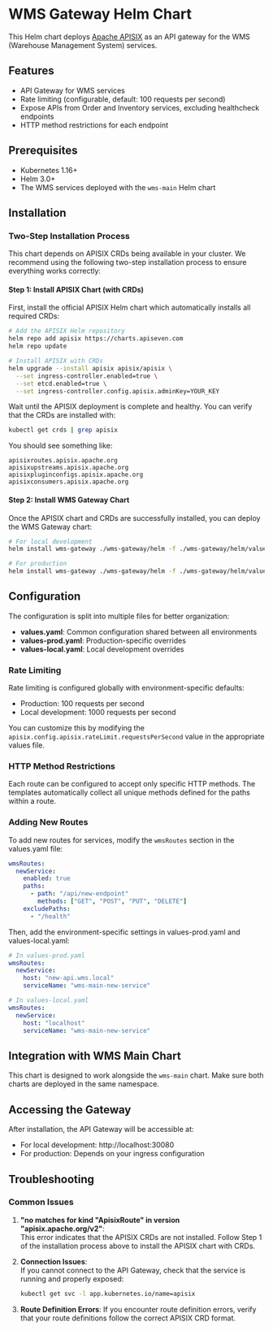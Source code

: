# WMS Gateway Helm Chart

This Helm chart deploys [Apache APISIX](https://apisix.apache.org/) as an API gateway for the WMS (Warehouse Management System) services.

## Features

- API Gateway for WMS services
- Rate limiting (configurable, default: 100 requests per second)
- Expose APIs from Order and Inventory services, excluding healthcheck endpoints
- HTTP method restrictions for each endpoint

## Prerequisites

- Kubernetes 1.16+
- Helm 3.0+
- The WMS services deployed with the `wms-main` Helm chart

## Installation

### Two-Step Installation Process

This chart depends on APISIX CRDs being available in your cluster. We recommend using the following two-step installation process to ensure everything works correctly:

#### Step 1: Install APISIX Chart (with CRDs)

First, install the official APISIX Helm chart which automatically installs all required CRDs:

```bash
# Add the APISIX Helm repository
helm repo add apisix https://charts.apiseven.com
helm repo update

# Install APISIX with CRDs
helm upgrade --install apisix apisix/apisix \
  --set ingress-controller.enabled=true \
  --set etcd.enabled=true \
  --set ingress-controller.config.apisix.adminKey=YOUR_KEY
```

Wait until the APISIX deployment is complete and healthy. You can verify that the CRDs are installed with:

```bash
kubectl get crds | grep apisix
```

You should see something like:
```
apisixroutes.apisix.apache.org
apisixupstreams.apisix.apache.org
apisixpluginconfigs.apisix.apache.org
apisixconsumers.apisix.apache.org
```

#### Step 2: Install WMS Gateway Chart

Once the APISIX chart and CRDs are successfully installed, you can deploy the WMS Gateway chart:

```bash
# For local development
helm install wms-gateway ./wms-gateway/helm -f ./wms-gateway/helm/values-local.yaml

# For production
helm install wms-gateway ./wms-gateway/helm -f ./wms-gateway/helm/values-prod.yaml
```

## Configuration

The configuration is split into multiple files for better organization:

- **values.yaml**: Common configuration shared between all environments
- **values-prod.yaml**: Production-specific overrides
- **values-local.yaml**: Local development overrides

### Rate Limiting

Rate limiting is configured globally with environment-specific defaults:
- Production: 100 requests per second
- Local development: 1000 requests per second

You can customize this by modifying the `apisix.config.apisix.rateLimit.requestsPerSecond` value in the appropriate values file.

### HTTP Method Restrictions

Each route can be configured to accept only specific HTTP methods. The templates automatically collect all unique methods defined for the paths within a route.

### Adding New Routes

To add new routes for services, modify the `wmsRoutes` section in the values.yaml file:

```yaml
wmsRoutes:
  newService:
    enabled: true
    paths:
      - path: "/api/new-endpoint"
        methods: ["GET", "POST", "PUT", "DELETE"]
    excludePaths:
      - "/health"
```

Then, add the environment-specific settings in values-prod.yaml and values-local.yaml:

```yaml
# In values-prod.yaml
wmsRoutes:
  newService:
    host: "new-api.wms.local"
    serviceName: "wms-main-new-service"

# In values-local.yaml
wmsRoutes:
  newService:
    host: "localhost"
    serviceName: "wms-main-new-service"
```

## Integration with WMS Main Chart

This chart is designed to work alongside the `wms-main` chart. Make sure both charts are deployed in the same namespace.

## Accessing the Gateway

After installation, the API Gateway will be accessible at:

- For local development: http://localhost:30080
- For production: Depends on your ingress configuration

## Troubleshooting

### Common Issues

1. **"no matches for kind "ApisixRoute" in version "apisix.apache.org/v2"**:  
   This error indicates that the APISIX CRDs are not installed. Follow Step 1 of the installation process above to install the APISIX chart with CRDs.

2. **Connection Issues**:  
   If you cannot connect to the API Gateway, check that the service is running and properly exposed:
   ```bash
   kubectl get svc -l app.kubernetes.io/name=apisix
   ```

3. **Route Definition Errors**:
   If you encounter route definition errors, verify that your route definitions follow the correct APISIX CRD format. 